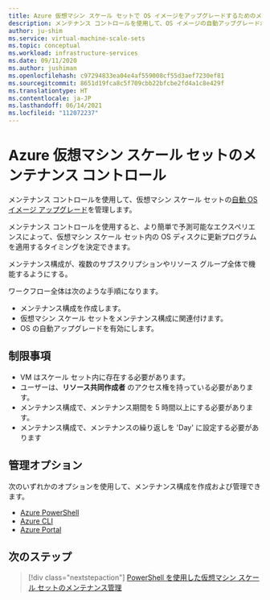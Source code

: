 ```yaml
---
title: Azure 仮想マシン スケール セットで OS イメージをアップグレードするためのメンテナンス コントロールの概要
description: メンテナンス コントロールを使用して、OS イメージの自動アップグレードが Azure 仮想マシン スケール セットにロール アウトされるタイミングを制御する方法について説明します。
author: ju-shim
ms.service: virtual-machine-scale-sets
ms.topic: conceptual
ms.workload: infrastructure-services
ms.date: 09/11/2020
ms.author: jushiman
ms.openlocfilehash: c97294833ea04e4af559008cf55d3aef7230ef81
ms.sourcegitcommit: 8651d19fca8c5f709cbb22bfcbe2fd4a1c8e429f
ms.translationtype: HT
ms.contentlocale: ja-JP
ms.lasthandoff: 06/14/2021
ms.locfileid: "112072237"
---
```

# <a name="maintenance-control-for-azure-virtual-machine-scale-sets"></a>Azure 仮想マシン スケール セットのメンテナンス コントロール 

メンテナンス コントロールを使用して、仮想マシン スケール セットの[自動 OS イメージ アップグレード](../virtual-machine-scale-sets/virtual-machine-scale-sets-automatic-upgrade.md)を管理します。

メンテナンス コントロールを使用すると、より簡単で予測可能なエクスペリエンスによって、仮想マシン スケール セット内の OS ディスクに更新プログラムを適用するタイミングを決定できます。 

メンテナンス構成が、複数のサブスクリプションやリソース グループ全体で機能するようにする。

ワークフロー全体は次のような手順になります。 
- メンテナンス構成を作成します。
- 仮想マシン スケール セットをメンテナンス構成に関連付けます。
- OS の自動アップグレードを有効にします。


## <a name="limitations"></a>制限事項

- VM はスケール セット内に存在する必要があります。
- ユーザーは、**リソース共同作成者** のアクセス権を持っている必要があります。
- メンテナンス構成で、メンテナンス期間を 5 時間以上にする必要があります。
- メンテナンス構成で、メンテナンスの繰り返しを 'Day' に設定する必要があります


## <a name="management-options"></a>管理オプション

次のいずれかのオプションを使用して、メンテナンス構成を作成および管理できます。

- [Azure PowerShell](virtual-machine-scale-sets-maintenance-control-powershell.md)
- [Azure CLI](virtual-machine-scale-sets-maintenance-control-cli.md)
- [Azure Portal](virtual-machine-scale-sets-maintenance-control-portal.md)


## <a name="next-steps"></a>次のステップ

> [!div class="nextstepaction"]
> [PowerShell を使用した仮想マシン スケール セットのメンテナンス管理](virtual-machine-scale-sets-maintenance-control-powershell.md)
